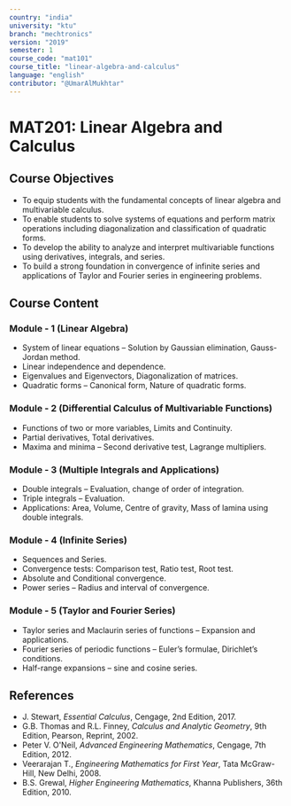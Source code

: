```yaml
---
country: "india"
university: "ktu"
branch: "mechtronics"
version: "2019"
semester: 1
course_code: "mat101"
course_title: "linear-algebra-and-calculus"
language: "english"
contributor: "@UmarAlMukhtar"
---
```


# MAT201: Linear Algebra and Calculus

## Course Objectives

- To equip students with the fundamental concepts of linear algebra and multivariable calculus.
- To enable students to solve systems of equations and perform matrix operations including diagonalization and classification of quadratic forms.
- To develop the ability to analyze and interpret multivariable functions using derivatives, integrals, and series.
- To build a strong foundation in convergence of infinite series and applications of Taylor and Fourier series in engineering problems.

## Course Content

### Module - 1 (Linear Algebra)

- System of linear equations – Solution by Gaussian elimination, Gauss-Jordan method.
- Linear independence and dependence.
- Eigenvalues and Eigenvectors, Diagonalization of matrices.
- Quadratic forms – Canonical form, Nature of quadratic forms.

### Module - 2 (Differential Calculus of Multivariable Functions)

- Functions of two or more variables, Limits and Continuity.
- Partial derivatives, Total derivatives.
- Maxima and minima – Second derivative test, Lagrange multipliers.

### Module - 3 (Multiple Integrals and Applications)

- Double integrals – Evaluation, change of order of integration.
- Triple integrals – Evaluation.
- Applications: Area, Volume, Centre of gravity, Mass of lamina using double integrals.

### Module - 4 (Infinite Series)

- Sequences and Series.
- Convergence tests: Comparison test, Ratio test, Root test.
- Absolute and Conditional convergence.
- Power series – Radius and interval of convergence.

### Module - 5 (Taylor and Fourier Series)

- Taylor series and Maclaurin series of functions – Expansion and applications.
- Fourier series of periodic functions – Euler’s formulae, Dirichlet’s conditions.
- Half-range expansions – sine and cosine series.

## References

- J. Stewart, _Essential Calculus_, Cengage, 2nd Edition, 2017.
- G.B. Thomas and R.L. Finney, _Calculus and Analytic Geometry_, 9th Edition, Pearson, Reprint, 2002.
- Peter V. O'Neil, _Advanced Engineering Mathematics_, Cengage, 7th Edition, 2012.
- Veerarajan T., _Engineering Mathematics for First Year_, Tata McGraw-Hill, New Delhi, 2008.
- B.S. Grewal, _Higher Engineering Mathematics_, Khanna Publishers, 36th Edition, 2010.
